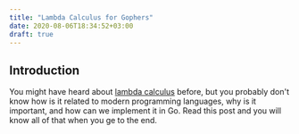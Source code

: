 ```yaml
---
title: "Lambda Calculus for Gophers"
date: 2020-08-06T18:34:52+03:00
draft: true
---
```


## Introduction
You might have heard about [lambda calculus](https://en.wikipedia.org/wiki/Lambda_calculus) before, but you probably don't know how is it related to modern programming languages, why is it important, and how can we implement it in Go. Read this post and you will know all of that when you ge to the end.
